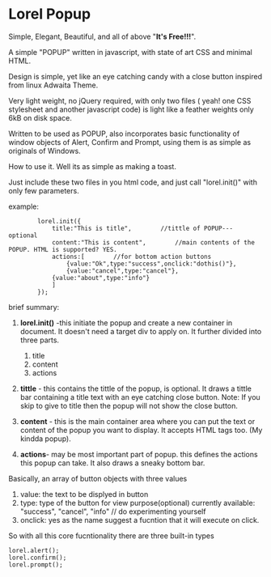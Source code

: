 # Lorel Popup
Simple, Elegant, Beautiful, and all of above "**It's Free!!!**".

A simple "POPUP" written in javascript, with state of art CSS and minimal HTML.

Design is simple, yet like an eye catching candy with a close button inspired from linux Adwaita Theme.

Very light weight, no jQuery required, with only two files ( yeah! one CSS stylesheet and another javascript code) is light like a feather weights only 6kB on disk space.

Written to be used as POPUP, also incorporates basic functionality of window objects of Alert, Confirm and Prompt, using them is as simple as originals of Windows.

How to use it. Well its as simple as making a toast.

Just include these two files in you html code, and just call "lorel.init()" with only few parameters.

example:
```
        lorel.init({
            title:"This is title",        //tittle of POPUP--- optional
            content:"This is content",        //main contents of the POPUP. HTML is supported? YES.
            actions:[        //for bottom action buttons
                {value:"Ok",type:"success",onclick:"dothis()"},
                {value:"cancel",type:"cancel"},
			{value:"about",type:"info"}
			]
        });
```
brief summary:
1. **lorel.init()** -this initiate the popup and create a new container in document. It doesn't need a target div to apply on. It further divided into three parts.
	1. title
	2. content
	3. actions
2. **tittle** - this contains the tittle of the popup, is optional. It draws a tittle bar containing a title text with an eye catching close button.
	Note: If you skip to give to title then the popup will not show the close button.
3. **content** - this is the main container area where you can put the text or content of the popup you want to display. It accepts HTML tags too. (My kindda popup).

4. **actions**- may be most important part of popup. this defines the actions this popup can take. It also draws a sneaky bottom bar.

Basically, an array of button objects with three values
1. value: the text to be displyed in button
2. type: type of the button for view purpose(optional) currently available: "success", "cancel", "info"		// do experimenting yourself
3. onclick: yes as the name suggest a fucntion that it will execute on click.
		
		
		
So with all this core fucntionality there are three built-in types

	lorel.alert();
	lorel.confirm();
	lorel.prompt();














